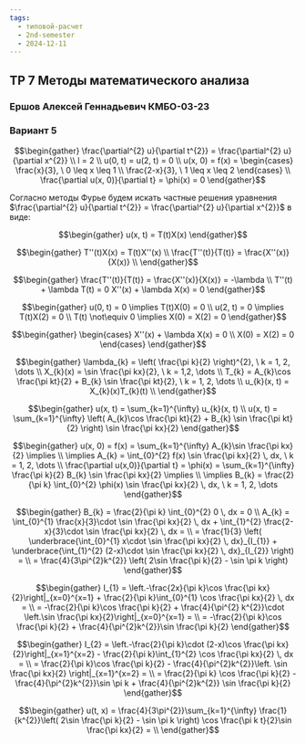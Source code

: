 ```yaml
---
tags:
  - типовой-расчет
  - 2nd-semester
  - 2024-12-11
---
```


## ТР 7 Методы математического анализа

### Ершов Алексей Геннадьевич КМБО-03-23

### Вариант 5

$$\begin{gather}
\frac{\partial^{2} u}{\partial t^{2}} = \frac{\partial^{2} u}{\partial x^{2}} \\
l = 2 \\
u(0, t) = u(2, t) = 0 \\
u(x, 0) = f(x) = \begin{cases}
\frac{x}{3}, \ 0 \leq x \leq 1 \\
\frac{2-x}{3}, \ 1 \leq x \leq 2
\end{cases} \\
\frac{\partial u(x, 0)}{\partial t} = \phi(x) = 0
\end{gather}$$

Согласно методы Фурье будем искать частные решения уравнения $\frac{\partial^{2} u}{\partial t^{2}} = \frac{\partial^{2} u}{\partial x^{2}}$ в виде:

$$\begin{gather}
u(x, t) = T(t)X(x)
\end{gather}$$

$$\begin{gather}
T''(t)X(x) = T(t)X''(x) \\
\frac{T''(t)}{T(t)} = \frac{X''(x)}{X(x)} \\
\end{gather}$$

$$\begin{gather}
\frac{T''(t)}{T(t)} = \frac{X''(x)}{X(x)} = -\lambda \\
T''(t) + \lambda T(t) = 0
X''(x) + \lambda X(x) = 0
\end{gather}$$

$$\begin{gather}
u(0, t) = 0 \implies T(t)X(0) = 0 \\
u(2, t) = 0 \implies T(t)X(2) = 0 \\
T(t) \not\equiv 0 \implies X(0) = X(2) = 0
\end{gather}$$

$$\begin{gather}
\begin{cases}
X''(x) + \lambda X(x) = 0 \\
X(0) = X(2) = 0
\end{cases}
\end{gather}$$

$$\begin{gather}
\lambda_{k} = \left( \frac{\pi k}{2} \right)^{2}, \ k = 1, 2, \dots \\
X_{k}(x) = \sin \frac{\pi kx}{2}, \ k = 1,2, \dots \\
T_{k} = A_{k}\cos \frac{\pi kt}{2} + B_{k} \sin \frac{\pi kt}{2}, \ k = 1, 2, \dots \\
u_{k}(x, t) = X_{k}(x)T_{k}(t) \\
\end{gather}$$

$$\begin{gather}
u(x, t) = \sum_{k=1}^{\infty} u_{k}(x, t) \\
u(x, t) = \sum_{k=1}^{\infty} \left( A_{k}\cos \frac{\pi kt}{2} + B_{k} \sin \frac{\pi kt}{2} \right) \sin \frac{\pi kx}{2}
\end{gather}$$

$$\begin{gather}
u(x, 0) = f(x) = \sum_{k=1}^{\infty} A_{k}\sin \frac{\pi kx}{2} \implies \\
\implies A_{k} = \int_{0}^{2} f(x) \sin \frac{\pi kx}{2} \, dx, \ k = 1, 2, \dots \\
\frac{\partial u(x,0)}{\partial t} = \phi(x) = \sum_{k=1}^{\infty} \frac{\pi k}{2} B_{k} \sin \frac{\pi kx}{2} \implies \\
\implies B_{k} = \frac{2}{\pi k} \int_{0}^{2} \phi(x) \sin \frac{\pi kx}{2} \, dx, \ k = 1, 2, \dots
\end{gather}$$

$$\begin{gather}
B_{k} = \frac{2}{\pi k} \int_{0}^{2} 0 \, dx = 0 \\
A_{k} = \int_{0}^{1} \frac{x}{3}\cdot \sin \frac{\pi kx}{2} \, dx + \int_{1}^{2} \frac{2-x}{3}\cdot \sin \frac{\pi kx}{2} \, dx = \\
= \frac{1}{3} \left( \underbrace{\int_{0}^{1} x\cdot \sin \frac{\pi kx}{2} \, dx}_{I_{1}} + \underbrace{\int_{1}^{2} (2-x)\cdot \sin \frac{\pi kx}{2} \, dx}_{I_{2}} \right) = \\ 
= \frac{4}{3\pi^{2}k^{2}} \left( 2\sin \frac{\pi k}{2} - \sin \pi k \right) 
\end{gather}$$

$$\begin{gather}
I_{1} = \left.-\frac{2x}{\pi k}\cos \frac{\pi kx}{2}\right|_{x=0}^{x=1} + \frac{2}{\pi k}\int_{0}^{1} \cos \frac{\pi kx}{2} \, dx = \\
= -\frac{2}{\pi k}\cos \frac{\pi k}{2} + \frac{4}{\pi^{2} k^{2}}\cdot \left.\sin \frac{\pi kx}{2}\right|_{x=0}^{x=1} = \\
= -\frac{2}{\pi k}\cos \frac{\pi k}{2} + \frac{4}{\pi^{2}k^{2}}\sin \frac{\pi k}{2}
\end{gather}$$

$$\begin{gather}
I_{2} = \left.-\frac{2}{\pi k}\cdot (2-x)\cos \frac{\pi kx}{2}\right|_{x=1}^{x=2} - \frac{2}{\pi k}\int_{1}^{2} \cos \frac{\pi kx}{2} \, dx = \\
= \frac{2}{\pi k}\cos \frac{\pi k}{2} - \frac{4}{\pi^{2}k^{2}}\left. \sin \frac{\pi kx}{2} \right|_{x=1}^{x=2} = \\
= \frac{2}{\pi k} \cos \frac{\pi k}{2} - \frac{4}{\pi^{2}k^{2}}\sin \pi k + \frac{4}{\pi^{2}k^{2}} \sin \frac{\pi k}{2}
\end{gather}$$

$$\begin{gather}
u(t, x) = \frac{4}{3\pi^{2}}\sum_{k=1}^{\infty} \frac{1}{k^{2}}\left( 2\sin \frac{\pi k}{2} - \sin \pi k \right) \cos \frac{\pi k t}{2}\sin \frac{\pi kx}{2} = \\
\end{gather}$$